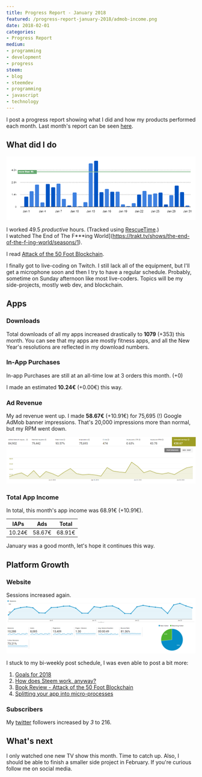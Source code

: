 ```yaml
---
title: Progress Report - January 2018
featured: /progress-report-january-2018/admob-income.png
date: 2018-02-01
categories:
- Progress Report
medium:
- programming
- development
- progress
steem:
- blog
- steemdev
- programming
- javascript
- technology
---
```


I post a progress report showing what I did and how my products performed each month.
Last month's report can be seen [here](/progress-report-december-2017).

## What did I do

![Productive Hours in January](./rescueTime.png)

I worked 49.5 _productive_ hours. (Tracked using [RescueTime](/redirects/rescuetime).)  
I watched The End of The F***ing World](https://trakt.tv/shows/the-end-of-the-f-ing-world/seasons/1).  

I read [Attack of the 50 Foot Blockchain](/book-review-attack-of-the-50-ft-blockchain).  

I finally got to live-coding on Twitch. I still lack all of the equipment, but I'll get a microphone soon and then I try to have a regular schedule. Probably, sometime on Sunday afternoon like most live-coders. Topics will be my side-projects, mostly web dev, and blockchain.

## Apps
### Downloads
Total downloads of all my apps increased drastically to **1079** (+353) this month. You can see that my apps are mostly fitness apps, and all the New Year's resolutions are reflected in my download numbers.

### In-App Purchases
In-app Purchases are still at an all-time low at 3 orders this month. (+0)

I made an estimated **10.24€** (+0.00€) this way.

### Ad Revenue
My ad revenue went up. I made **58.67€** (+10.91€) for 75,695 (!) Google AdMob banner impressions. That's 20,000 impressions more than normal, but my RPM went down.

![App Income AdMob](./admob-income.png)

### Total App Income
In total, this month's app income was 68.91€ (+10.91€).

IAPs | Ads | Total
--- | --- | ---
10.24€ | 58.67€ | 68.91€

January was a good month, let's hope it continues this way.

## Platform Growth
### Website
Sessions increased again.
![Website Traffic](./website-traffic.png)

I stuck to my bi-weekly post schedule, I was even able to post a bit more:

1. [Goals for 2018](/goals-2018/)
1. [How does Steem work, anyway?](/how-does-steem-work/)
1. [Book Review - Attack of the 50 Foot Blockchain](/book-review-attack-of-the-50-ft-blockchain/)
1. [Splitting your app into micro-processes](/splitting-app-into-micro-processes/)


### Subscribers
My [twitter](https://twitter.com/cmichelio) followers increased by _3_ to 216.

## What's next
I only watched one new TV show this month. Time to catch up.
Also, I should be able to finish a smaller side project in February. If you're curious follow me on social media.
